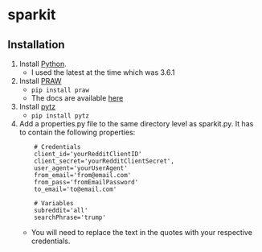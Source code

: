 # sparkit

## Installation
1. Install [Python](https://www.python.org/downloads/). 
	- I used the latest at the time which was 3.6.1
2. Install [PRAW](https://github.com/praw-dev/praw)
	- `pip install praw`
	- The docs are available [here](https://praw.readthedocs.io/en/latest/)
3. Install [pytz](http://pythonhosted.org/pytz/)
	- `pip install pytz`
4. Add a properties.py file to the same directory level as sparkit.py. It has to contain the following properties:
	```
		# Credentials
		client_id='yourRedditClientID'
		client_secret='yourRedditClientSecret',
		user_agent='yourUserAgent'
		from_email='from@email.com'
		from_pass='fromEmailPassword'
		to_email='to@email.com'

		# Variables
		subreddit='all'
		searchPhrase='trump'
	```
	- You will need to replace the text in the quotes with your respective credentials.